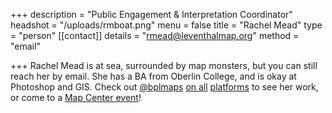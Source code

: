 +++
description = "Public Engagement & Interpretation Coordinator"
headshot = "/uploads/rmboat.png"
menu = false
title = "Rachel Mead"
type = "person"
[[contact]]
details = "rmead@leventhalmap.org"
method = "email"

+++
Rachel Mead is at sea, surrounded by map monsters, but you can still reach her by email. She has a BA from Oberlin College, and is okay at Photoshop and GIS. Check out [@bplmaps](https://www.instagram.com/bplmaps/) [on all](https://twitter.com/bplmaps) [platforms](https://www.facebook.com/bplmaps) to see her work, or come to a [Map Center event](https://www.leventhalmap.org/event/)!